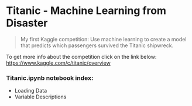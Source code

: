 # Titanic - Machine Learning from Disaster
> My first Kaggle competition: Use machine learning to create a model that predicts which passengers survived the Titanic shipwreck.

To get more info about the competition click on the link below:<br>
https://www.kaggle.com/c/titanic/overview


### Titanic.ipynb notebook index:

* Loading Data
* Variable Descriptions


